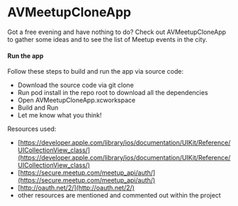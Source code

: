 # AVMeetupCloneApp

Got a free evening and have nothing to do? Check out AVMeetupCloneApp to gather some ideas and to see the list of Meetup events in the city.

#### Run the app

Follow these steps to build and run the app via source code:

- Download the source code via git clone
- Run pod install in the repo root to download all the dependencies
- Open AVMeetupCloneApp.xcworkspace
- Build and Run
- Let me know what you think!


Resources used: 

- [https://developer.apple.com/library/ios/documentation/UIKit/Reference/UICollectionView_class/](https://developer.apple.com/library/ios/documentation/UIKit/Reference/UICollectionView_class/)
- [https://secure.meetup.com/meetup_api/auth/](https://secure.meetup.com/meetup_api/auth/)
- [http://oauth.net/2/](http://oauth.net/2/)
- other resources are mentioned and commented out within the project
